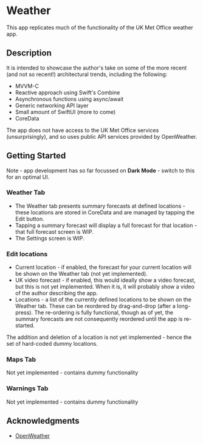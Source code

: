 # Weather

This app replicates much of the functionality of the UK Met Office weather app.

## Description

It is intended to showcase the author's take on some of the more recent (and not so recent!) architectural trends, including the following:
 
* MVVM-C
* Reactive approach using Swift's Combine
* Asynchronous functions using async/await
* Generic networking API layer
* Small amount of SwiftUI (more to come)
* CoreData

The app does not have access to the UK Met Office services (unsurprisingly), and so uses public API services provided by OpenWeather. 

## Getting Started

Note - app development has so far focussed on **Dark Mode** - switch to this for an optimal UI.

### Weather Tab

* The Weather tab presents summary forecasts at defined locations - these locations are stored in CoreData and are managed by tapping the Edit button.
* Tapping a summary forecast will display a full forecast for that location - that full forecast screen is WIP.
* The Settings screen is WIP.

### Edit locations

* Current location - if enabled, the forecast for your current location will be shown on the Weather tab (not yet implemented).
* UK video forecast -  if enabled, this would ideally show a video forecast, but this is not yet implemented. When it is, it will probably show a video of the author describing the app.
* Locations - a list of the currently defined locations to be shown on the Weather tab. These can be reordered by drag-and-drop (after a long-press). The re-ordering is fully functional, though as of yet, the summary forecasts are not consequently reordered until the app is re-started.

The addition and deletion of a location is not yet implemented - hence the set of hard-coded dummy locations.

### Maps Tab

Not yet implemented - contains dummy functionality

### Warnings Tab

Not yet implemented - contains dummy functionality

## Acknowledgments

* [OpenWeather](https://openweathermap.org)
